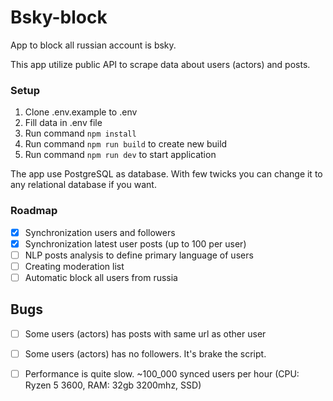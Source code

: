 # Bsky-block


App to block all russian account is bsky.

This app utilize public API to scrape data about users (actors) and posts.

### Setup
1. Clone .env.example to .env
2. Fill data in .env file
3. Run command `npm install`
4. Run command `npm run build` to create new build
5. Run command `npm run dev` to start application

The app use PostgreSQL as database. With few twicks you can change it to any relational database if you want.

### Roadmap
- [x] Synchronization users and followers
- [x] Synchronization latest user posts (up to 100 per user)
- [ ] NLP posts analysis to define primary language of users
- [ ] Creating moderation list
- [ ] Automatic block all users from russia

## Bugs
- [ ] Some users (actors) has posts with same url as other user

- [ ] Some users (actors) has no followers. It's brake the script.

- [ ] Performance is quite slow. ~100_000 synced users per hour (CPU: Ryzen 5 3600, RAM: 32gb 3200mhz, SSD)
